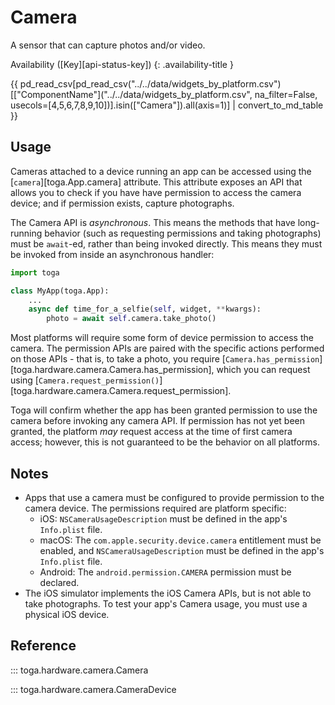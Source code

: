 # Camera

A sensor that can capture photos and/or video.

Availability ([Key][api-status-key])  <!-- rumdl-disable-line MD013 -->
{: .availability-title }

{{ pd_read_csv[pd_read_csv("../../data/widgets_by_platform.csv")[["ComponentName"]("../../data/widgets_by_platform.csv", na_filter=False, usecols=[4,5,6,7,8,9,10])].isin(["Camera"]).all(axis=1)] | convert_to_md_table }}

## Usage

Cameras attached to a device running an app can be accessed using the [`camera`][toga.App.camera] attribute. This attribute exposes an API that allows you to check if you have have permission to access the camera device; and if permission exists, capture photographs.

The Camera API is *asynchronous*. This means the methods that have long-running behavior (such as requesting permissions and taking photographs) must be `await`-ed, rather than being invoked directly. This means they must be invoked from inside an asynchronous handler:

```python
import toga

class MyApp(toga.App):
    ...
    async def time_for_a_selfie(self, widget, **kwargs):
        photo = await self.camera.take_photo()
```

Most platforms will require some form of device permission to access the camera. The permission APIs are paired with the specific actions performed on those APIs - that is, to take a photo, you require [`Camera.has_permission`][toga.hardware.camera.Camera.has_permission], which you can request using [`Camera.request_permission()`][toga.hardware.camera.Camera.request_permission].

Toga will confirm whether the app has been granted permission to use the camera before invoking any camera API. If permission has not yet been granted, the platform *may* request access at the time of first camera access; however, this is not guaranteed to be the behavior on all platforms.

## Notes

- Apps that use a camera must be configured to provide permission to the camera device. The permissions required are platform specific:
  - iOS: `NSCameraUsageDescription` must be defined in the app's `Info.plist` file.
  - macOS: The `com.apple.security.device.camera` entitlement must be enabled, and `NSCameraUsageDescription` must be defined in the app's `Info.plist` file.
  - Android: The `android.permission.CAMERA` permission must be declared.
- The iOS simulator implements the iOS Camera APIs, but is not able to take photographs. To test your app's Camera usage, you must use a physical iOS device.

## Reference

::: toga.hardware.camera.Camera

::: toga.hardware.camera.CameraDevice
